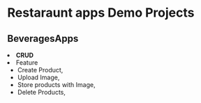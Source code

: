 <h1>Restaraunt apps Demo Projects</h1>


## BeveragesApps
<li>
    <strong>CRUD</strong> 
      <li>Feature <ul dir="auto">
          <li>Create Product,</li>
          <li>Upload Image,</li>
          <li>Store products with Image,</li>
          <li>Delete Products,</li>
        </ul>
      </li>
     
